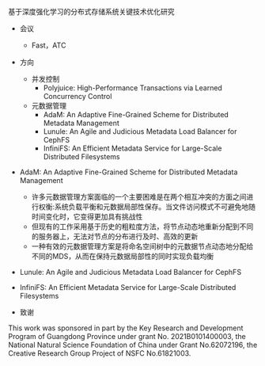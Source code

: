 基于深度强化学习的分布式存储系统关键技术优化研究

- 会议
  - Fast，ATC
- 方向
  - 并发控制
    - Polyjuice: High-Performance Transactions via Learned Concurrency Control  
  - 元数据管理
    - AdaM: An Adaptive Fine-Grained Scheme for Distributed Metadata Management 
    - Lunule: An Agile and Judicious Metadata Load Balancer for CephFS  
    - InfiniFS: An Efficient Metadata Service for Large-Scale Distributed Filesystems
- AdaM: An Adaptive Fine-Grained Scheme for Distributed Metadata Management 
  - 许多元数据管理方案面临的一个主要困难是在两个相互冲突的方面之间进行权衡:系统负载平衡和元数据局部性保存。当文件访问模式不可避免地随时间变化时，它变得更加具有挑战性
  - 但现有的工作采用基于历史的粗粒度方法，将节点动态地重新分配到不同的服务器上，无法对节点的分布进行及时、高效的更新
  - 一种有效的元数据管理方案是将命名空间树中的元数据节点动态地分配给不同的MDS，从而在保持元数据局部性的同时实现负载均衡
- Lunule: An Agile and Judicious Metadata Load Balancer for CephFS  
- InfiniFS: An Efficient Metadata Service for Large-Scale Distributed Filesystems

- 致谢

This work was sponsored in part by the Key Research and Development Program of Guangdong Province under grant No. 2021B0101400003, the National Natural Science Foundation of China under Grant No.62072196, the Creative Research Group Project of NSFC No.61821003.